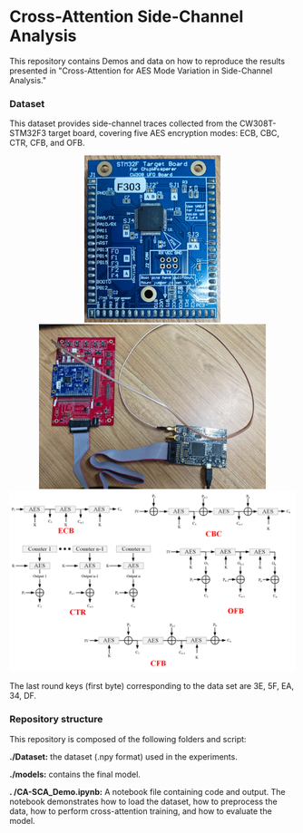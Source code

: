 # Cross-Attention Side-Channel Analysis

This repository contains Demos and data on how to reproduce the results presented in "Cross-Attention for AES Mode Variation in Side-Channel Analysis."

### Dataset

This dataset provides side-channel traces collected from the CW308T-STM32F3 target board, covering five AES encryption modes: ECB, CBC, CTR, CFB, and OFB. 
<div align="center">
    <img src="https://github.com/hfl110529/CA-SCA/raw/main/figures/STM32F3.png" alt="Editor" width="240">
    <img src="https://github.com/hfl110529/CA-SCA/raw/main/figures/setups.jpg" alt="Editor" width="400">
    <img src="https://github.com/hfl110529/CA-SCA/raw/main/figures/AES encryption mode.png" alt="Editor" width="640">
</div>


The last round keys (first byte) corresponding to the data set are 3E, 5F, EA, 34, DF.


### Repository structure

This repository is composed of the following folders and script:

**./Dataset:** the dataset (.npy format) used in the experiments.

**./models:** contains the final model.

**. /CA-SCA_Demo.ipynb:** A notebook file containing code and output. The notebook demonstrates how to load the dataset, how to preprocess the data, how to perform cross-attention training, and how to evaluate the model.





